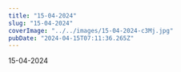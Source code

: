 ```yaml
---
title: "15-04-2024"
slug: "15-04-2024"
coverImage: "../../images/15-04-2024-c3Mj.jpg"
pubDate: "2024-04-15T07:11:36.265Z"
---
```


15-04-2024
